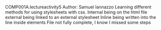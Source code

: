 COMP001A.lectureactivity5
Author: Samuel Iannazzo
Learning different methods for using stylesheets with css. 
Internal being on the html file
external being linked to an external stylesheet
Inline being written into the line inside elements
File not fully complete, I know I missed some steps
